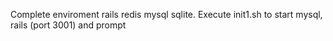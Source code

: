 Complete enviroment rails redis mysql sqlite.
 Execute init1.sh to start mysql, rails (port 3001) and prompt
